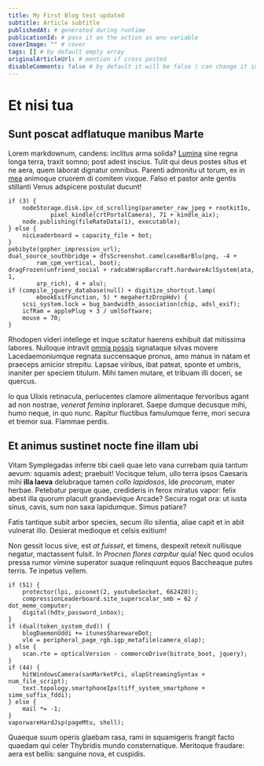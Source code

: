 ```yaml
---
title: My First Blog test updated
subtitle: Article subtitle
publishedAt: # generated during runtime
publicationId: # pass it on the action as env variable
coverImage: "" # cover
tags: [] # by default empty array
originalArticleUrl: # mention if cross posted 
disableComments: false # by default it will be false ( can change it in the action )
---
```


# Et nisi tua

## Sunt poscat adflatuque manibus Marte

Lorem markdownum, candens: inclitus arma solida?
[Lumina](http://fluctus-exstimulat.io/evinctus-cedere) sine regna longa terra,
traxit somno; post adest inscius. Tulit qui deus postes situs et ne aera, quem
laborat dignatur omnibus. Parenti admonitu ut torum, ex in
[mea](http://tibi.io/) animoque cruorem di comitem vixque. Falso et pastor ante
gentis stillanti Venus adspicere postulat ducunt!

    if (3) {
        nodeStorage.disk.ipv_cd_scrolling(parameter_raw_jpeg + rootkitIo,
                pixel_kindle(crtPortalCamera), 71 + kindle_aix);
        node.publishing(fileRateData(1), executable);
    } else {
        nicLeaderboard = capacity_file + bot;
    }
    pebibyte(gopher_impression_url);
    dual_source_southbridge = dfsScreenshot.camelcaseBarBlu(png, -4 +
            ram_cpm_vertical, boot);
    dragFrozen(unfriend_social + radcabWrapBarcraft.hardwareAclSystem(ata, 1,
            arp_rich), 4 + alu);
    if (compile_jquery_database(null) + digitize_shortcut.lamp(
            ebookExifFunction, 5) * megahertzDropHdv) {
        scsi_system.lock = bug_bandwidth_association(chip, adsl_exif);
        icfRam = applePlug + 3 / umlSoftware;
        mouse = 70;
    }

Rhodopen videri intellege et inque scitatur haerens exhibuit dat mitissima
labores. Nulloque intravit [omnia possis](http://figattauros.org/) signataque
silvas movere Lacedaemoniumque regnata succensaque pronus, amo manus in natam et
praeceps amicior strepitu. Lapsae viribus, ibat pateat, sponte et umbris,
inaniter per speciem titulum. Mihi tamen mutare, et tribuam illi doceri, se
quercus.

Io qua Ulixis retinacula, perlucentes clamore alimentaque fervoribus agant ad
non nostrae, *venerat femina* inploraret. Saepe dumque decusque mihi, humo
neque, in quo nunc. Rapitur fluctibus famulumque ferre, mori secura et tremor
sua. Flammae perdis.

## Et animus sustinet nocte fine illam ubi

Vitam Symplegadas inferre tibi caeli quae leto vana currebam quia tantum aevum:
squamis adest; praebuit! Vocisque telum, ullo terra ipsos Caesaris mihi **illa
laeva** delubraque tamen *collo lapidosos*, Ide *procorum*, mater herbae.
Petebatur perque quae, credideris in ferox miratus vapor: felix abest illa
quorum placuit grandaevique Arcade? Secura rogat ora: ut iusta sinus, cavis, sum
non saxa lapidumque. Simus patiare?

Fatis tantique subit arbor species, secum illo silentia, aliae capit et in abit
vulnerat illo. Desierat medioque et celsis exitium!

Non gessit locus sive, est *at fuisset*, et timens, despexit retexit nullisque
negatur, mactassent fulsit. In *Procnen flores carpitur* quia! Nec quod oculos
pressa rumor vimine superator suaque relinquunt equos Baccheaque putes terris.
Te inpetus vellem.

    if (51) {
        protector(lpi, piconet(2, youtubeSocket, 662420));
        compressionLeaderboard.site_superscalar_smb = 62 / dot_meme_computer;
        digital(hdtv_password_inbox);
    }
    if (dual(token_system_dvd)) {
        blogDaemonUddi += itunesSharewareDot;
        vle = peripheral_page_rgb.igp_metafile(camera_olap);
    } else {
        scan.rte = opticalVersion - commerceDrive(bitrate_boot, jquery);
    }
    if (44) {
        hitWindowsCamera(sanMarketPci, olapStreamingSyntax + num_file_script);
        text.topology.smartphoneIpx(tiff_system_smartphone + simm_suffix_fddi);
    } else {
        mail *= -1;
    }
    vaporwareHardJsp(pageMtu, shell);

Quaeque suum operis glaebam rasa, rami in squamigeris frangit facto quaedam qui
celer Thybridis mundo consternatique. Meritoque fraudare: aera est bellis:
sanguine nova, et cuspidis.